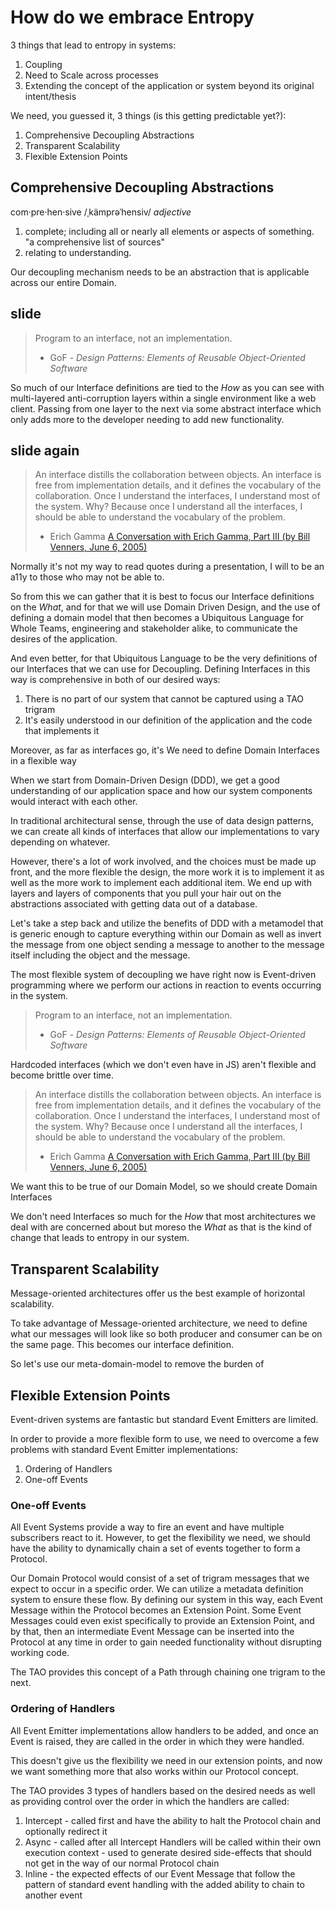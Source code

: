 # How do we embrace Entropy

3 things that lead to entropy in systems:

1. Coupling
2. Need to Scale across processes
3. Extending the concept of the application or system beyond its original intent/thesis

We need, you guessed it, 3 things (is this getting predictable yet?):

1. Comprehensive Decoupling Abstractions
1. Transparent Scalability
1. Flexible Extension Points

## Comprehensive Decoupling Abstractions

com·pre·hen·sive
/ˌkämprəˈhensiv/
_adjective_
1. complete; including all or nearly all elements or aspects of something.  
   "a comprehensive list of sources"
2. relating to understanding.

Our decoupling mechanism needs to be an abstraction that is applicable across our
entire Domain.

## slide

> Program to an interface, not an implementation.  
> - GoF - _Design Patterns: Elements of Reusable Object-Oriented Software_

So much of our Interface definitions are tied to the _How_ as you can see with
multi-layered anti-corruption layers within a single environment like a web client.
Passing from one layer to the next via some abstract interface which only adds more
to the developer needing to add new functionality.

## slide again

> An interface distills the collaboration between objects. An interface is free from
> implementation details, and it defines the vocabulary of the collaboration. Once I
> understand the interfaces, I understand most of the system. Why? Because once I
> understand all the interfaces, I should be able to understand the vocabulary of the
> problem.  
> - Erich Gamma
> [A Conversation with Erich Gamma, Part III (by Bill Venners, June 6, 2005)](https://www.artima.com/lejava/articles/designprinciplesP.html)

Normally it's not my way to read quotes during a presentation, I will to be an a11y
to those who may not be able to.

So from this we can gather that it is best to focus our Interface definitions on the
_What_, and for that we will use Domain Driven Design, and the use of defining a domain
model that then becomes a Ubiquitous Language for Whole Teams, engineering and stakeholder
alike, to communicate the desires of the application.

And even better, for that Ubiquitous Language to be the very definitions of our Interfaces
that we can use for Decoupling.  Defining Interfaces in this way is comprehensive in both
of our desired ways:

1. There is no part of our system that cannot be captured using a TAO trigram
2. It's easily understood in our definition of the application and the code that implements it

Moreover, as far as interfaces go, it's
We need to define Domain Interfaces in a flexible way

When we start from Domain-Driven Design (DDD), we get a good understanding of our
application space and how our system components would interact with each other.

In traditional architectural sense, through the use of data design patterns, we can
create all kinds of interfaces that allow our implementations to vary depending
on whatever.

However, there's a lot of work involved, and the choices must be made up front, and
the more flexible the design, the more work it is to implement it as well as the
more work to implement each additional item.  We end up with layers and layers of
components that you pull your hair out on the abstractions associated with getting
data out of a database.

Let's take a step back and utilize the benefits of DDD with a metamodel that is
generic enough to capture everything within our Domain as well as invert the
message from one object sending a message to another to the message itself including
the object and the message.

The most flexible system of decoupling we have right now is Event-driven programming
where we perform our actions in reaction to events occurring in the system.

> Program to an interface, not an implementation.  
> - GoF - _Design Patterns: Elements of Reusable Object-Oriented Software_

Hardcoded interfaces (which we don't even have in JS) aren't flexible and become
brittle over time.

> An interface distills the collaboration between objects. An interface is free from
> implementation details, and it defines the vocabulary of the collaboration. Once I
> understand the interfaces, I understand most of the system. Why? Because once I
> understand all the interfaces, I should be able to understand the vocabulary of the
> problem.  
> - Erich Gamma
> [A Conversation with Erich Gamma, Part III (by Bill Venners, June 6, 2005)](https://www.artima.com/lejava/articles/designprinciplesP.html)

We want this to be true of our Domain Model, so we should create Domain Interfaces

We don't need Interfaces so much for the _How_ that most architectures we deal
with are concerned about but moreso the _What_ as that is the kind of change that
leads to entropy in our system.

## Transparent Scalability

Message-oriented architectures offer us the best example of horizontal scalability.

To take advantage of Message-oriented architecture, we need to define what our
messages will look like so both producer and consumer can be on the same page.  This
becomes our interface definition.



So let's use our meta-domain-model to remove the burden of

## Flexible Extension Points

Event-driven systems are fantastic but standard Event Emitters are limited.

In order to provide a more flexible form to use, we need to overcome a few
problems with standard Event Emitter implementations:

1. Ordering of Handlers
2. One-off Events

### One-off Events

All Event Systems provide a way to fire an event and have multiple subscribers
react to it.  However, to get the flexibility we need, we should have the
ability to dynamically chain a set of events together to form a Protocol.

Our Domain Protocol would consist of a set of trigram messages that we expect
to occur in a specific order.  We can utilize a metadata definition system
to ensure these flow.  By defining our system in this way, each Event Message
within the Protocol becomes an Extension Point.  Some Event Messages could
even exist specifically to provide an Extension Point, and by that, then an
intermediate Event Message can be inserted into the Protocol at any time
in order to gain needed functionality without disrupting working code.

The TAO provides this concept of a Path through chaining one trigram to the
next.

### Ordering of Handlers

All Event Emitter implementations allow handlers to be added, and once an
Event is raised, they are called in the order in which they were handled.

This doesn't give us the flexibility we need in our extension points, and
now we want something more that also works within our Protocol concept.

The TAO provides 3 types of handlers based on the desired needs as well
as providing control over the order in which the handlers are called:

1. Intercept - called first and have the ability to halt the Protocol chain and optionally redirect it
1. Async - called after all Intercept Handlers will be called within their own execution context - used to generate desired side-effects that should not get in the way of our normal Protocol chain
1. Inline - the expected effects of our Event Message that follow the pattern of standard event handling with the added ability to chain to another event
